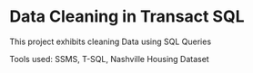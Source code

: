 # Data Cleaning in Transact SQL

This project exhibits cleaning Data using SQL Queries

Tools used: SSMS, T-SQL, Nashville Housing Dataset
